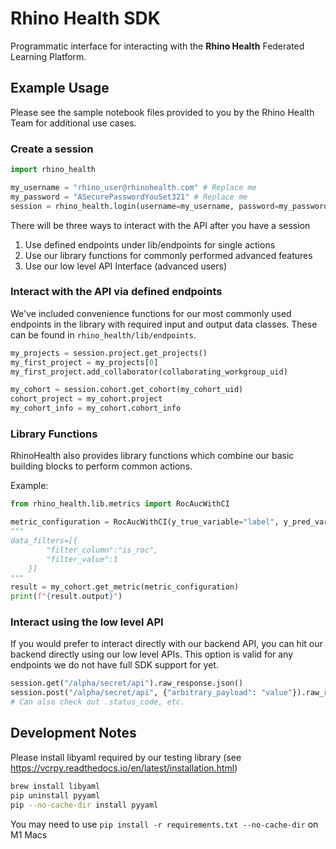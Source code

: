# Rhino Health SDK

Programmatic interface for interacting with the **Rhino Health** Federated Learning Platform.

## Example Usage
Please see the sample notebook files provided to you by the Rhino Health Team for additional use cases.

### Create a session

```python
import rhino_health

my_username = "rhino_user@rhinohealth.com" # Replace me
my_password = "ASecurePasswordYouSet321" # Replace me
session = rhino_health.login(username=my_username, password=my_password)
```

There will be three ways to interact with the API after you have a session
1. Use defined endpoints under lib/endpoints for single actions
2. Use our library functions for commonly performed advanced features
3. Use our low level API Interface (advanced users)

### Interact with the API via defined endpoints

We've included convenience functions for our most commonly used endpoints in the library with required input and output
data classes. These can be found in `rhino_health/lib/endpoints`.

```python
my_projects = session.project.get_projects()
my_first_project = my_projects[0]
my_first_project.add_collaborator(collaborating_workgroup_uid)

my_cohort = session.cohort.get_cohort(my_cohort_uid)
cohort_project = my_cohort.project
my_cohort_info = my_cohort.cohort_info
```

### Library Functions

RhinoHealth also provides library functions which combine our basic building blocks to perform common actions.

Example:
```python
from rhino_health.lib.metrics import RocAucWithCI

metric_configuration = RocAucWithCI(y_true_variable="label", y_pred_variable="pred", confidence_interval=95, timeout_seconds=600)
"""
data_filters=[{
        "filter_column":"is_roc",
        "filter_value":1
    }]
"""
result = my_cohort.get_metric(metric_configuration)
print(f"{result.output}")
```

### Interact using the low level API

If you would prefer to interact directly with our backend API,
you can hit our backend directly using our low level APIs.
This option is valid for any endpoints we do not have full SDK support for yet.

```python
session.get("/alpha/secret/api").raw_response.json()
session.post("/alpha/secret/api", {"arbitrary_payload": "value"}).raw_response.json()
# Can also check out .status_code, etc.
```

## Development Notes

Please install libyaml required by our testing library (see https://vcrpy.readthedocs.io/en/latest/installation.html)
```sh
brew install libyaml
pip uninstall pyyaml
pip --no-cache-dir install pyyaml
```

You may need to use `pip install -r requirements.txt --no-cache-dir` on M1 Macs


